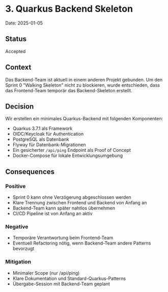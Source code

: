 # 3. Quarkus Backend Skeleton

Date: 2025-01-05

## Status

Accepted

## Context

Das Backend-Team ist aktuell in einem anderen Projekt gebunden. Um den Sprint 0 "Walking Skeleton" nicht zu blockieren, wurde entschieden, dass das Frontend-Team temporär das Backend-Skeleton erstellt.

## Decision

Wir erstellen ein minimales Quarkus-Backend mit folgenden Komponenten:
- Quarkus 3.7.1 als Framework
- OIDC/Keycloak für Authentication
- PostgreSQL als Datenbank
- Flyway für Datenbank-Migrationen
- Ein gesicherter `/api/ping` Endpoint als Proof of Concept
- Docker-Compose für lokale Entwicklungsumgebung

## Consequences

### Positive
- Sprint 0 kann ohne Verzögerung abgeschlossen werden
- Klare Trennung zwischen Frontend und Backend von Anfang an
- Backend-Team kann später nahtlos übernehmen
- CI/CD Pipeline ist von Anfang an aktiv

### Negative
- Temporäre Verantwortung beim Frontend-Team
- Eventuell Refactoring nötig, wenn Backend-Team andere Patterns bevorzugt

### Mitigation
- Minimaler Scope (nur /api/ping)
- Klare Dokumentation und Standard-Quarkus-Patterns
- Übergabe-Session mit Backend-Team geplant